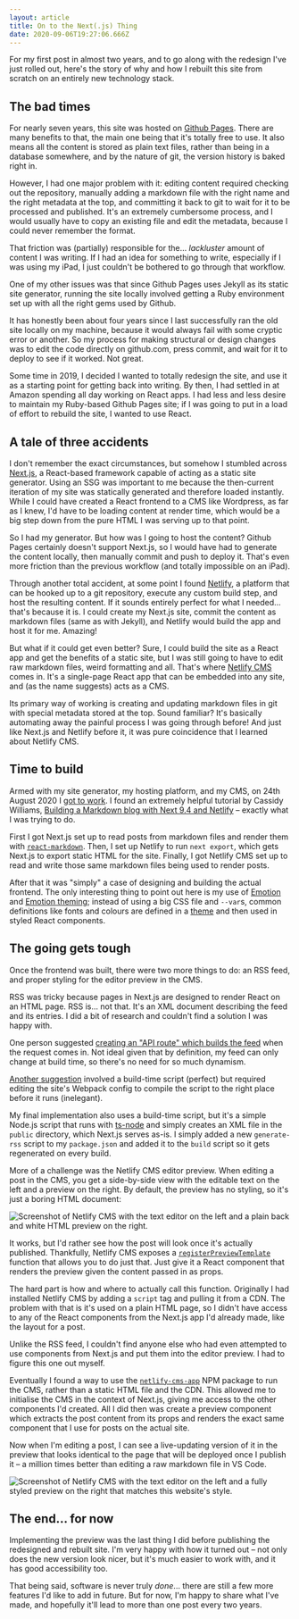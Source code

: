 ```yaml
---
layout: article
title: On to the Next(.js) Thing
date: 2020-09-06T19:27:06.666Z
---
```

For my first post in almost two years, and to go along with the redesign I've just rolled out, here's the story of why and how I rebuilt this site from scratch on an entirely new technology stack. <!-- more -->

## The bad times

For nearly seven years, this site was hosted on [Github Pages](https://pages.github.com/). There are many benefits to that, the main one being that it's totally free to use. It also means all the content is stored as plain text files, rather than being in a database somewhere, and by the nature of git, the version history is baked right in.

However, I had one major problem with it: editing content required checking out the repository, manually adding a markdown file with the right name and the right metadata at the top, and committing it back to git to wait for it to be processed and published. It's an extremely cumbersome process, and I would usually have to copy an existing file and edit the metadata, because I could never remember the format.

That friction was (partially) responsible for the... *lackluster* amount of content I was writing. If I had an idea for something to write, especially if I was using my iPad, I just couldn't be bothered to go through that workflow.

One of my other issues was that since Github Pages uses Jekyll as its static site generator, running the site locally involved getting a Ruby environment set up with all the right gems used by Github.

It has honestly been about four years since I last successfully ran the old site locally on my machine, because it would always fail with some cryptic error or another. So my process for making structural or design changes was to edit the code directly on github.com, press commit, and wait for it to deploy to see if it worked. Not great.

Some time in 2019, I decided I wanted to totally redesign the site, and use it as a starting point for getting back into writing. By then, I had settled in at Amazon spending all day working on React apps. I had less and less desire to maintain my Ruby-based Github Pages site; if I was going to put in a load of effort to rebuild the site, I wanted to use React.

## A tale of three accidents

I don't remember the exact circumstances, but somehow I stumbled across [Next.js](https://nextjs.org), a React-based framework capable of acting as a static site generator. Using an SSG was important to me because the then-current iteration of my site was statically generated and therefore loaded instantly. While I could have created a React frontend to a CMS like Wordpress, as far as I knew, I'd have to be loading content at render time, which would be a big step down from the pure HTML I was serving up to that point.

So I had my generator. But how was I going to host the content? Github Pages certainly doesn't support Next.js, so I would have had to generate the content locally, then manually commit and push to deploy it. That's even more friction than the previous workflow (and totally impossible on an iPad).

Through another total accident, at some point I found [Netlify](https://netlify.com), a platform that can be hooked up to a git repository, execute any custom build step, and host the resulting content. If it sounds entirely perfect for what I needed... that's because it is. I could create my Next.js site, commit the content as markdown files (same as with Jekyll), and Netlify would build the app and host it for me. Amazing!

But what if it could get even better? Sure, I could build the site as a React app and get the benefits of a static site, but I was still going to have to edit raw markdown files, weird formatting and all. That's where [Netlify CMS](https://www.netlifycms.org/) comes in. It's a single-page React app that can be embedded into any site, and (as the name suggests) acts as a CMS.

Its primary way of working is creating and updating markdown files in git with special metadata stored at the top. Sound familiar? It's basically automating away the painful process I was going through before! And just like Next.js and Netlify before it, it was pure coincidence that I learned about Netlify CMS.

## Time to build

Armed with my site generator, my hosting platform, and my CMS, on 24th August 2020 I [got to work](https://github.com/olivvysaur/livasch.com/commit/f2139eb5307b5f8c888fe2df67fbc1ad85118269). I found an extremely helpful tutorial by Cassidy Williams, [Building a Markdown blog with Next 9.4 and Netlify](https://www.netlify.com/blog/2020/05/04/building-a-markdown-blog-with-next-9.4-and-netlify/) – exactly what I was trying to do.

First I got Next.js set up to read posts from markdown files and render them with [`react-markdown`](https://www.npmjs.com/package/react-markdown). Then, I set up Netlify to run `next export`, which gets Next.js to export static HTML for the site. Finally, I got Netlify CMS set up to read and write those same markdown files being used to render posts.

After that it was "simply" a case of designing and building the actual frontend. The only interesting thing to point out here is my use of [Emotion](https://emotion.sh) and [Emotion theming](https://emotion.sh/docs/theming); instead of using a big CSS file and `--var`s, common definitions like fonts and colours are defined in a [theme](https://github.com/olivvysaur/livasch.com/blob/main/theme.json) and then used in styled React components.

## The going gets tough

Once the frontend was built, there were two more things to do: an RSS feed, and proper styling for the editor preview in the CMS.

RSS was tricky because pages in Next.js are designed to render React on an HTML page. RSS is... not that. It's an XML document describing the feed and its entries. I did a bit of research and couldn't find a solution I was happy with.

One person suggested [creating an "API route" which builds the feed](https://ironeko.com/posts/how-to-add-an-rss-feed-to-your-next-js-site) when the request comes in. Not ideal given that by definition, my feed can only change at build time, so there's no need for so much dynamism.

[Another suggestion](https://logana.dev/blog/rss-feeds-in-a-nextjs-site) involved a build-time script (perfect) but required editing the site's Webpack config to compile the script to the right place before it runs (inelegant). 

My final implementation also uses a build-time script, but it's a simple Node.js script that runs with [ts-node](https://www.npmjs.com/package/ts-node) and simply creates an XML file in the `public` directory, which Next.js serves as-is. I simply added a new `generate-rss` script to my `package.json` and added it to the `build` script so it gets regenerated on every build.

More of a challenge was the Netlify CMS editor preview. When editing a post in the CMS, you get a side-by-side view with the editable text on the left and a preview on the right. By default, the preview has no styling, so it's just a boring HTML document:

![Screenshot of Netlify CMS with the text editor on the left and a plain back and white HTML preview on the right.](/img/2020-09-netlify-cms-preview-no-style.png)

It works, but I'd rather see how the post will look once it's actually published. Thankfully, Netlify CMS exposes a [`registerPreviewTemplate`](https://www.netlifycms.org/docs/customization/#registerpreviewtemplate) function that allows you to do just that. Just give it a React component that renders the preview given the content passed in as props.

The hard part is how and where to actually call this function. Originally I had installed Netlify CMS by adding a `script` tag and pulling it from a CDN. The problem with that is it's used on a plain HTML page, so I didn't have access to any of the React components from the Next.js app I'd already made, like the layout for a post.

Unlike the RSS feed, I couldn't find anyone else who had even attempted to use components from Next.js and put them into the editor preview. I had to figure this one out myself.

Eventually I found a way to use the [`netlify-cms-app`](https://www.npmjs.com/package/netlify-cms-app) NPM package to run the CMS, rather than a static HTML file and the CDN. This allowed me to initialise the CMS in the context of Next.js, giving me access to the other components I'd created. All I did then was create a preview component which extracts the post content from its props and renders the exact same component that I use for posts on the actual site.

Now when I'm editing a post, I can see a live-updating version of it in the preview that looks identical to the page that will be deployed once I publish it – a million times better than editing a raw markdown file in VS Code.

![Screenshot of Netlify CMS with the text editor on the left and a fully styled preview on the right that matches this website's style.](/img/2020-09-netlify-cms-preview-styled.png)

## The end... for now

Implementing the preview was the last thing I did before publishing the redesigned and rebuilt site. I'm very happy with how it turned out – not only does the new version look nicer, but it's much easier to work with, and it has good accessibility too.

That being said, software is never truly *done*... there are still a few more features I'd like to add in future. But for now, I'm happy to share what I've made, and hopefully it'll lead to more than one post every two years.
